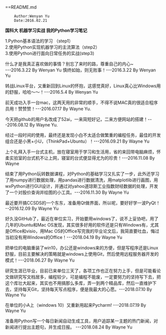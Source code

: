 ==README.md

		Author:Wenyan Yu
		Date:2016.02.21

**国科大 机器学习实战 我的Python学习笔记**

1.Python基本语法的学习 （step1）<br>
2.使用Python实现机器学习的主流算法（step2）<br>
3.使用Python进行面向日常任务的实战(step3)<br>


什么才是我真正喜欢做的事情？别忘了来时的路，尊重自己的内心~ <br>
---2016.3.22 By Wenyan Yu
慎终如始，则无败事！---2016.3.22 By Wenyan Yu <br>

转战Linux平台，又重新回到Linux的怀抱，这感觉真好，Linux真心比Windows用的舒服，哈哈～～！---2016.5.4 By Wenyan Yu

前天成功入手一台mac，这两天用的非常的顺手，不得不说MAC真的很适合程序员用！赞赞赞！---2016.07.17 By Wayne Yu.

今天把github的用户名改成了52ai，一来简短好记，二来方便网站的搭建！---2016.08.12 By Wayne Yu.

经过一段时间的使用，最终还是发现小白不太适合做繁重的编程任务，最佳的开发组合还是小黑+小U，（ThinkPad+Ubuntu）！---2016.09.21 By Wayne Yu

上个礼拜入手一台式主机，放在寝室用于学习和生活用，省的来回带电脑麻烦，怀柔实验室的台式机不让上网，寝室的台式便显得尤为的珍贵！---2016.11.08 By Wayne

结束了用Python玩转数据课程，对Python的基础学习又扎实了一步，此外还学习了用numpy进行数据处理，用pandas进行数据清洗，用matplotlib进行画图，用wxPython进行GUI设计，并通过对yahoo道琼斯工业指数财经数据的处理，开发了一个对股价查询并绘图的小工具。---2016.11.30 By Wayne Yu

最近要开搞CCSDS的一个东东，准备用Qt做界面，所以呢，要好好学一波PyQt！ --2016.12.09 By Wayne Yu

好久没GitHub了，最近在单位实习，开始要用windows了，说不上妥协吧，用了几年的Ubuntu和Mac OS发现，其实很多好用的软件还是只有Windows有，尤其是Office和visio，用Mac OS的Office写完我的毕业论文后，我简直要吐血，悔过当初没有用Windows的Office！---2018.04.19 By Wayne Yu

把单位的电脑重装了win10，办公还是windows来的方便，但是写程序还是Linux舒服，目前主要解决的策略就是windows上使用Git，然后使用远程服务器开发的模式！---2018.06.27 By Wayne Yu

研究生涯已毕业，目前已来单位三天了，各项工作也正在努力上手，但是可能看论文做研究写文档居多，编程较少，可是编程不能废，一定要努力的坚持写下去，把这个库壮大起来，其实也不用搞那么多库，弄一到两个精品库，然后一直维护下去，坚持每天Git，坚持每天写点程序，便是我最大的心愿。---2018.07.10 By Wayne Yu

在单位的小A上（windows 10）又重新用起来Pycharm! ---2018.07.19 By Wayne Yu

准备用Python写一个每日新闻自动生成工具，用户追踪某一主题的热门新闻，对新闻进行提出主题句，并生成日报。 ---2018.08.24 By Wayne Yu
